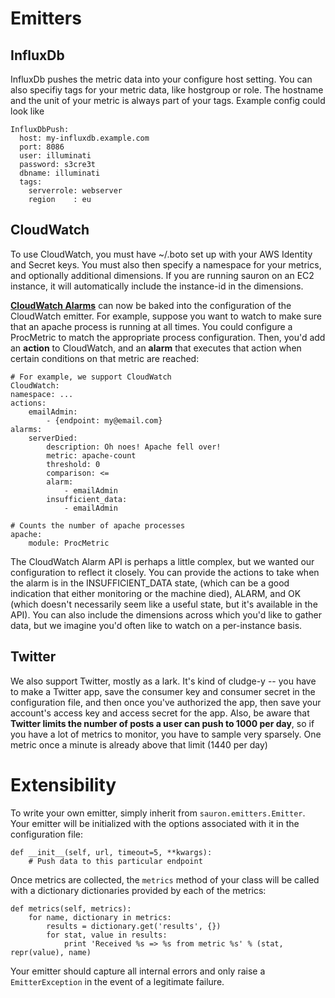 Emitters
========

InfluxDb
----------

InfluxDb pushes the metric data into your configure host setting.
You can also specifiy tags for your metric data, like hostgroup or role. The hostname and
the unit of your metric is always part of your tags. Example config could look like

    InfluxDbPush:
      host: my-influxdb.example.com
      port: 8086
      user: illuminati
      password: s3cre3t
      dbname: illuminati
      tags:
        serverrole: webserver
        region    : eu

CloudWatch
----------

To use CloudWatch, you must have ~/.boto set up with your AWS Identity and Secret keys.
You must also then specify a namespace for your metrics, and optionally additional dimensions.
If you are running sauron on an EC2 instance, it will automatically include the instance-id
in the dimensions.

[__CloudWatch Alarms__](http://aws.amazon.com/documentation/cloudwatch/) can now be baked into
the configuration of the CloudWatch emitter. For example, suppose you want to watch to make 
sure that an apache process is running at all times. You could configure a ProcMetric to match
the appropriate process configuration. Then, you'd add an __action__ to CloudWatch, and an 
__alarm__ that executes that action when certain conditions on that metric are reached:

	# For example, we support CloudWatch
	CloudWatch:
    namespace: ...
    actions:
        emailAdmin:
            - {endpoint: my@email.com}
    alarms:
        serverDied:
            description: Oh noes! Apache fell over!
            metric: apache-count
            threshold: 0
            comparison: <=
            alarm:
                - emailAdmin
            insufficient_data:
                - emailAdmin

	# Counts the number of apache processes
	apache:
		module: ProcMetric

The CloudWatch Alarm API is perhaps a little complex, but we wanted our configuration to reflect
it closely. You can provide the actions to take when the alarm is in the INSUFFICIENT\_DATA state,
(which can be a good indication that either monitoring or the machine died), ALARM, and OK (which
doesn't necessarily seem like a useful state, but it's available in the API). You can also include
the dimensions across which you'd like to gather data, but we imagine you'd often like to watch
on a per-instance basis.

Twitter
-------

We also support Twitter, mostly as a lark. It's kind of cludge-y -- you have to make a Twitter app,
save the consumer key and consumer secret in the configuration file, and then once you've authorized
the app, then save your account's access key and access secret for the app. Also, be aware that 
__Twitter limits the number of posts a user can push to 1000 per day__, so if you have a lot of
metrics to monitor, you have to sample very sparsely. One metric once a minute is already above that
limit (1440 per day)

Extensibility
=============

To write your own emitter, simply inherit from `sauron.emitters.Emitter`. Your emitter will be
initialized with the options associated with it in the configuration file:

	def __init__(self, url, timeout=5, **kwargs):
		# Push data to this particular endpoint

Once metrics are collected, the `metrics` method of your class will be called with a dictionary
dictionaries provided by each of the metrics:

	def metrics(self, metrics):
		for name, dictionary in metrics:
			results = dictionary.get('results', {})
			for stat, value in results:
				print 'Received %s => %s from metric %s' % (stat, repr(value), name)

Your emitter should capture all internal errors and only raise a `EmitterException` in the event
of a legitimate failure.
